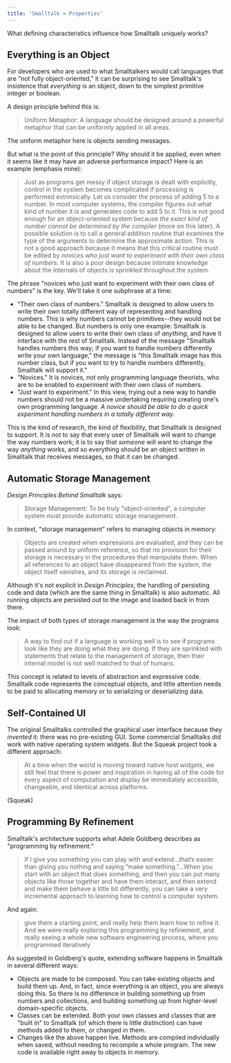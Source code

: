 ```yaml
---
title: 'Smalltalk > Properties'
---
```


What defining characteristics influence how Smalltalk uniquely works?

## Everything is an Object
For developers who are used to what Smalltalkers would call languages that are "not fully object-oriented," it can be surprising to see Smalltalk's insistence that *everything* is an object, down to the simplest primitive integer or boolean.

A design principle behind this is:

> Uniform Metaphor: A language should be designed around a powerful metaphor that can be uniformly applied in all areas.

The uniform metaphor here is objects sending messages.

But what is the point of this principle? Why should it be applied, even when it seems like it may have an adverse performance impact? Here is an example (emphasis mine):

> Just as programs get messy if object storage is dealt with explicitly, control in the system becomes complicated if processing is performed extrinsically. Let us consider the process of adding 5 to a number. In most computer systems, the compiler figures out what kind of number it is and generates code to add 5 to it. This is not good enough for an object-oriented system because *the exact kind of number cannot be determined by the compiler* (more on this later). A possible solution is to call a general addition routine that examines the type of the arguments to determine the approximate action. This is not a good approach because it means that this critical routine must be edited by *novices who just want to experiment with their own class of numbers.* It is also a poor design because intimate knowledge about the internals of objects is sprinkled throughout the system.

The phrase "novices who just want to experiment with their own class of numbers" is the key. We'll take it one subphrase at a time:

- "Their own class of numbers." Smalltalk is designed to allow users to write their own totally different way of representing and handling numbers. This is why numbers cannot be primitives--they would not be able to be changed. But numbers is only one example: Smalltalk is designed to allow users to write their own class of *anything*, and have it interface with the rest of Smalltalk. Instead of the message "Smalltalk handles numbers this way; if you want to handle numbers differently write your own language," the message is "this Smalltalk image has this number class, but if you want to try to handle numbers differently, Smalltalk will support it."
- "Novices." It is novices, not only programming language theorists, who are to be enabled to experiment with their own class of numbers.
- "Just want to experiment." In this view, trying out a new way to handle numbers should not be a massive undertaking requiring creating one's own programming language. *A novice should be able to do a quick experiment handling numbers in a totally different way.*

This is the kind of research, the kind of flexibility, that Smalltalk is designed to support. It is not to say that every user of Smalltalk will want to change the way numbers work; it is to say that *someone* will want to change the way *anything* works, and so everything should be an object written in Smalltalk that receives messages, so that it can be changed.

## Automatic Storage Management
*Design Principles Behind Smalltalk* says:

> Storage Management: To be truly "object-oriented", a computer system must provide automatic storage management.

In context, "storage management" refers to managing objects in memory:

> Objects are created when expressions are evaluated, and they can be passed around by uniform reference, so that no provision for their storage is necessary in the procedures that manipulate them. When all references to an object have disappeared from the system, the object itself vanishes, and its storage is reclaimed.

Although it's not explicit in *Design Principles*, the handling of persisting code and data (which are the same thing in Smalltalk) is also automatic. All running objects are persisted out to the image and loaded back in from there.

The impact of both types of storage management is the way the programs look:

> A way to find out if a language is working well is to see if programs look like they are doing what they are doing. If they are sprinkled with statements that relate to the management of storage, then their internal model is not well matched to that of humans.

This concept is related to levels of abstraction and expressive code. Smalltalk code represents the conceptual objects, and little attention needs to be paid to allocating memory or to serializing or deserializing data.

## Self-Contained UI
The original Smalltalks controlled the graphical user interface because they *invented* it: there was no pre-existing GUI. Some commercial Smalltalks did work with native operating system widgets. But the Squeak project took a different approach:

> At a time when the world is moving toward native host widgets, we still feel that there is power and inspiration in having all of the code for every aspect of computation and display be immediately accessible, changeable, and identical across platforms.

(Squeak)

## Programming By Refinement
Smalltalk's architecture supports what Adele Goldberg describes as "programming by refinement:"

> If I give you something you can play with and extend…that’s easier than giving you nothing and saying “make something.”…When you start with an object that does something, and then you can put many objects like those together and have them interact, and then extend and make them behave a little bit differently, you can take a very incremental approach to learning how to control a computer system.

And again:

> give them a starting point, and really help them learn how to refine it. And we were really exploring this programming by refinement, and really seeing a whole new software engineering process, where you programmed iteratively

As suggested in Goldberg's quote, extending software happens in Smalltalk in several different ways:

- Objects are made to be composed. You can take existing objects and build them up. And, in fact, since everything is an object, you are always doing this. So there is no difference in building something up from numbers and collections, and building something up from higher-level domain-specific objects.
- Classes can be extended. Both your own classes and classes that are "built in" to Smalltalk (of which there is little distinction) can have methods added to them, or changed in them.
- Changes like the above happen live. Methods are compiled individually when saved, without needing to recompile a whole program. The new code is available right away to objects in memory.
